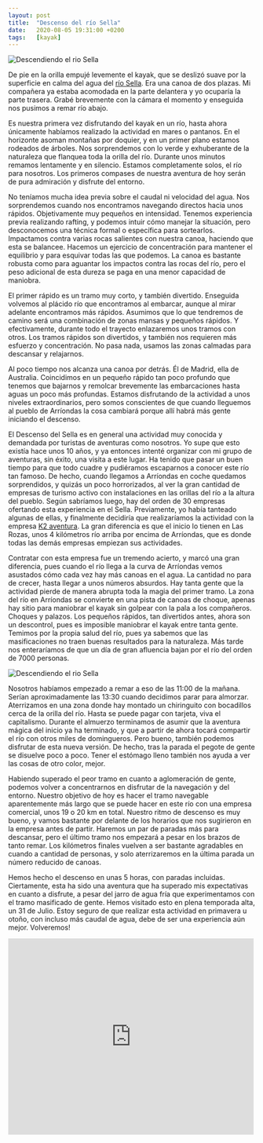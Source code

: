 ```yaml
---
layout: post
title:  "Descenso del río Sella"
date:   2020-08-05 19:31:00 +0200
tags:	[kayak]
---
```


![Descendiendo el rio Sella][sella2]

De pie en la orilla empujé levemente el kayak, que se deslizó suave por la superficie en calma del
agua del [río Sella][wiki_sella]. Era una canoa de dos plazas. Mi compañera ya estaba acomodada en
la parte delantera y yo ocuparía la parte trasera. Grabé brevemente con la cámara el momento y
enseguida nos pusimos a remar río abajo.

Es nuestra primera vez disfrutando del kayak en un río, hasta ahora únicamente habíamos realizado
la actividad en mares o pantanos. En el horizonte asoman montañas por doquier, y en un primer plano
estamos rodeados de árboles. Nos sorprendemos con lo verde y exhuberante de la naturaleza que
flanquea toda la orilla del río. Durante unos minutos remamos lentamente y en silencio. Estamos
completamente solos, el río para nosotros. Los primeros compases de nuestra aventura de hoy serán
de pura admiración y disfrute del entorno.

<!--more-->

No teníamos mucha idea previa sobre el caudal ni velocidad del agua. Nos sorprendemos cuando nos
encontramos navegando directos hacia unos rápidos. Objetivamente muy pequeños en intensidad.
Tenemos experiencia previa realizando rafting, y podemos intuir cómo manejar la situación, pero
desconocemos una técnica formal o específica para sortearlos. Impactamos contra varias rocas
salientes con nuestra canoa, haciendo que esta se balancee. Hacemos un ejercicio de concentración
para mantener el equilibrio y para esquivar todas las que podemos. La canoa es bastante robusta
como para aguantar los impactos contra las rocas del río, pero el peso adicional de esta dureza se
paga en una menor capacidad de maniobra.

El primer rápido es un tramo muy corto, y también divertido. Enseguida volvemos al plácido río
que encontramos al embarcar, aunque al mirar adelante encontramos más rápidos. Asumimos que lo que
tendremos de camino será una combinación de zonas mansas y pequeños rápidos. Y efectivamente,
durante todo el trayecto enlazaremos unos tramos con otros. Los tramos rápidos son divertidos, y
también nos requieren más esfuerzo y concentración. No pasa nada, usamos las zonas calmadas para
descansar y relajarnos.

Al poco tiempo nos alcanza una canoa por detrás. Él de Madrid, ella de Australia. Coincidimos en
un pequeño rápido tan poco profundo que tenemos que bajarnos y remolcar brevemente las
embarcaciones hasta aguas un poco más profundas. Estamos disfrutando de la actividad a unos niveles
extraordinarios, pero somos conscientes de que cuando lleguemos al pueblo de Arríondas la cosa
cambiará porque allí habrá más gente iniciando el descenso.

El Descenso del Sella es en general una actividad muy conocida y demandada por turistas de
aventuras como nosotros. Yo supe que esto existía hace unos 10 años, y ya entonces intenté
organizar con mi grupo de aventuras, sin éxito, una visita a este lugar. Ha tenido que pasar un
buen tiempo para que todo cuadre y pudiéramos escaparnos a conocer este río tan famoso. De hecho,
cuando llegamos a Arríondas en coche quedamos sorprendidos, y quizás un poco horrorizados, al ver
la gran cantidad de empresas de turismo activo con instalaciones en las orillas del río a la altura
del pueblo. Según sabríamos luego, hay del orden de 30 empresas ofertando esta experiencia en el
Sella. Previamente, yo había tanteado algunas de ellas, y finalmente decidiría que realizaríamos la
actividad con la empresa [K2 aventura][k2aventura]. La gran diferencia es que el inicio lo tienen
en Las Rozas, unos 4 kilómetros río arriba por encima de Arríondas, que es donde todas las demás
empresas empiezan sus actividades.

Contratar con esta empresa fue un tremendo acierto, y marcó una gran diferencia, pues cuando el río
llega a la curva de Arríondas vemos asustados cómo cada vez hay más canoas en el agua. La
cantidad no para de crecer, hasta llegar a unos números absurdos. Hay tanta gente que la
actividad pierde de manera abrupta toda la magia del primer tramo. La zona del río en Arríondas se
convierte en una pista de canoas de choque, apenas hay sitio para maniobrar el kayak sin golpear
con la pala a los compañeros. Choques y palazos. Los pequeños rápidos, tan divertidos antes, ahora
son un descontrol, pues es imposible maniobrar el kayak entre tanta gente. Temimos por la propia
salud del río, pues ya sabemos que las masificaciones no traen buenas resultados para la naturaleza.
Más tarde nos enteraríamos de que un día de gran afluencia bajan por el río del orden de 7000
personas.

![Descendiendo el rio Sella][sella1]

Nosotros habíamos empezado a remar a eso de las 11:00 de la mañana. Serían aproximadamente las
13:30 cuando decidimos parar para almorzar. Aterrizamos en una zona donde hay montado un
chiringuito con bocadillos cerca de la orilla del río. Hasta se puede pagar con tarjeta, viva el
capitalismo. Durante el almuerzo terminamos de asumir que la aventura mágica del inicio ya ha
terminado, y que a partir de ahora tocará compartir el río con otros miles de domingueros. Pero
bueno, también podemos disfrutar de esta nueva versión. De hecho, tras la parada el pegote de gente
se disuelve poco a poco. Tener el estómago lleno también nos ayuda a ver las cosas de otro color,
mejor.

Habiendo superado el peor tramo en cuanto a aglomeración de gente, podemos volver a concentrarnos
en disfrutar de la navegación y del entorno. Nuestro objetivo de hoy es hacer el tramo navegable
aparentemente más largo que se puede hacer en este río con una empresa comercial, unos 19 o 20 km
en total. Nuestro ritmo de descenso es muy bueno, y vamos bastante por delante de los horarios que
nos sugirieron en la empresa antes de partir. Haremos un par de paradas más para descansar, pero el
último tramo nos empezará a pesar en los brazos de tanto remar. Los kilómetros finales vuelven a
ser bastante agradables en cuando a cantidad de personas, y solo aterrizaremos en la última parada
un número reducido de canoas.

Hemos hecho el descenso en unas 5 horas, con paradas incluidas. Ciertamente, esta ha sido una
aventura que ha superado mis expectativas en cuanto a disfrute, a pesar del jarro de agua fría que
experimentamos con el tramo masificado de gente. Hemos visitado esto en plena temporada alta, un 31
de Julio. Estoy seguro de que realizar esta actividad en primavera u otoño, con incluso más caudal
de agua, debe de ser una experiencia aún mejor. Volveremos!

<div class="iframeWrapper">
<iframe frameBorder="0" scrolling="no"
  src="https://es.wikiloc.com/wikiloc/spatialArtifacts.do?event=view&id=53737642&measures=on&title=on&near=on&images=off&maptype=T"
  width="500" height="400">
</iframe>
</div>

[wiki_sella]:	https://es.wikipedia.org/wiki/R%C3%ADo_Sella
[k2aventura]:	https://www.k2aventura.com/
[sella1]:	{{site.url}}/assets/20200805-sella-1.png
[sella2]:	{{site.url}}/assets/20200805-sella-2.png
[track]:	https://es.wikiloc.com/rutas-kayac/descenso-del-sella-19km-53737642
